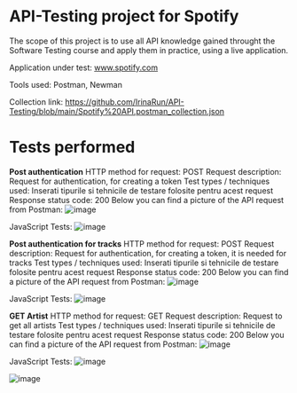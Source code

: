 # API-Testing project for Spotify

The scope of this project is to use all API knowledge gained throught the Software Testing course and apply them in practice, using a live application.

Application under test: www.spotify.com

Tools used: Postman, Newman

Collection link: https://github.com/IrinaRun/API-Testing/blob/main/Spotify%20API.postman_collection.json

# Tests performed
**Post authentication**
HTTP method for request: POST
Request description: Request for authentication, for creating a token
Test types / techniques used: Inserati tipurile si tehnicile de testare folosite pentru acest request
Response status code: 200
Below you can find a picture of the API request from Postman:
![image](https://github.com/IrinaRun/API-Testing/assets/153914775/43cc11d5-0661-42ff-8cf7-f6d67d1ffe99)


JavaScript Tests:
![image](https://github.com/IrinaRun/API-Testing/assets/153914775/7370c773-c792-4919-a7a8-b5b08e9c8d34)

**Post authentication for tracks**
HTTP method for request: POST
Request description: Request for authentication, for creating a token, it is needed for tracks
Test types / techniques used: Inserati tipurile si tehnicile de testare folosite pentru acest request
Response status code: 200
Below you can find a picture of the API request from Postman:
![image](https://github.com/IrinaRun/API-Testing/assets/153914775/8e513425-d704-4f51-8cef-1b4a1b8d181d)


JavaScript Tests:
![image](https://github.com/IrinaRun/API-Testing/assets/153914775/26525a12-382f-445d-b62a-8e18bec80b89)

**GET Artist**
HTTP method for request: GET
Request description: Request to get all artists
Test types / techniques used: Inserati tipurile si tehnicile de testare folosite pentru acest request
Response status code: 200
Below you can find a picture of the API request from Postman:
![image](https://github.com/IrinaRun/API-Testing/assets/153914775/04e40aca-24d3-45d5-84d1-6d780028aec5)


JavaScript Tests:
![image](https://github.com/IrinaRun/API-Testing/assets/153914775/8ee8aaa5-eba0-4063-9e3e-0c04fdc1ed7d)

![image](https://github.com/IrinaRun/API-Testing/assets/153914775/b2f7822a-134f-47cf-8f52-ae443553c388)



